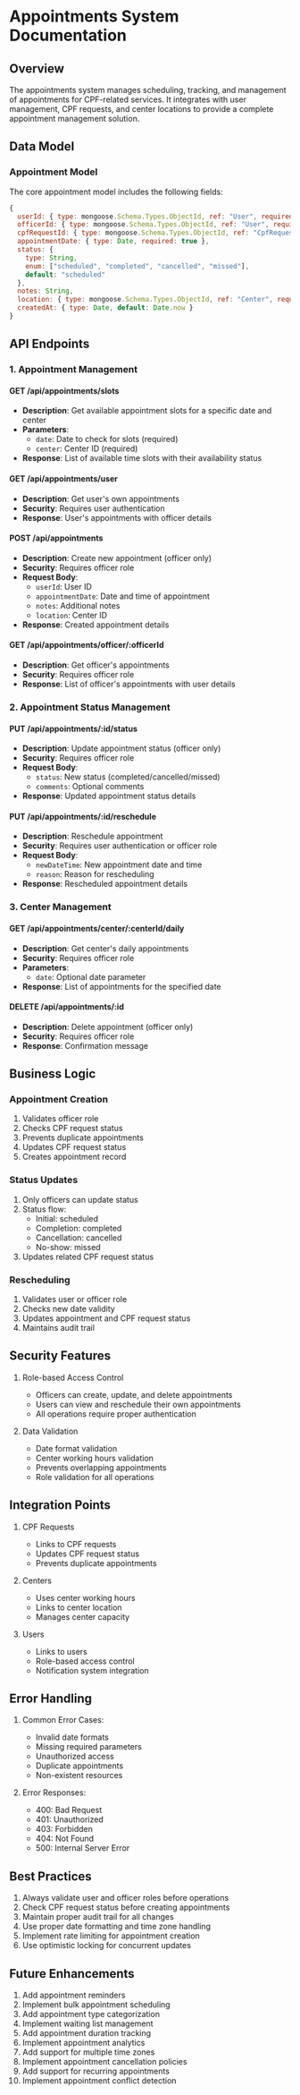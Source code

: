# Appointments System Documentation

## Overview
The appointments system manages scheduling, tracking, and management of appointments for CPF-related services. It integrates with user management, CPF requests, and center locations to provide a complete appointment management solution.

## Data Model

### Appointment Model
The core appointment model includes the following fields:

```javascript
{
  userId: { type: mongoose.Schema.Types.ObjectId, ref: "User", required: true },
  officerId: { type: mongoose.Schema.Types.ObjectId, ref: "User", required: true },
  cpfRequestId: { type: mongoose.Schema.Types.ObjectId, ref: "CpfRequest", required: true },
  appointmentDate: { type: Date, required: true },
  status: {
    type: String,
    enum: ["scheduled", "completed", "cancelled", "missed"],
    default: "scheduled"
  },
  notes: String,
  location: { type: mongoose.Schema.Types.ObjectId, ref: "Center", required: true },
  createdAt: { type: Date, default: Date.now }
}
```

## API Endpoints

### 1. Appointment Management

#### GET /api/appointments/slots
- **Description**: Get available appointment slots for a specific date and center
- **Parameters**:
  - `date`: Date to check for slots (required)
  - `center`: Center ID (required)
- **Response**: List of available time slots with their availability status

#### GET /api/appointments/user
- **Description**: Get user's own appointments
- **Security**: Requires user authentication
- **Response**: User's appointments with officer details

#### POST /api/appointments
- **Description**: Create new appointment (officer only)
- **Security**: Requires officer role
- **Request Body**:
  - `userId`: User ID
  - `appointmentDate`: Date and time of appointment
  - `notes`: Additional notes
  - `location`: Center ID
- **Response**: Created appointment details

#### GET /api/appointments/officer/:officerId
- **Description**: Get officer's appointments
- **Security**: Requires officer role
- **Response**: List of officer's appointments with user details

### 2. Appointment Status Management

#### PUT /api/appointments/:id/status
- **Description**: Update appointment status (officer only)
- **Security**: Requires officer role
- **Request Body**:
  - `status`: New status (completed/cancelled/missed)
  - `comments`: Optional comments
- **Response**: Updated appointment status details

#### PUT /api/appointments/:id/reschedule
- **Description**: Reschedule appointment
- **Security**: Requires user authentication or officer role
- **Request Body**:
  - `newDateTime`: New appointment date and time
  - `reason`: Reason for rescheduling
- **Response**: Rescheduled appointment details

### 3. Center Management

#### GET /api/appointments/center/:centerId/daily
- **Description**: Get center's daily appointments
- **Security**: Requires officer role
- **Parameters**:
  - `date`: Optional date parameter
- **Response**: List of appointments for the specified date

#### DELETE /api/appointments/:id
- **Description**: Delete appointment (officer only)
- **Security**: Requires officer role
- **Response**: Confirmation message

## Business Logic

### Appointment Creation
1. Validates officer role
2. Checks CPF request status
3. Prevents duplicate appointments
4. Updates CPF request status
5. Creates appointment record

### Status Updates
1. Only officers can update status
2. Status flow:
   - Initial: scheduled
   - Completion: completed
   - Cancellation: cancelled
   - No-show: missed
3. Updates related CPF request status

### Rescheduling
1. Validates user or officer role
2. Checks new date validity
3. Updates appointment and CPF request status
4. Maintains audit trail

## Security Features

1. Role-based Access Control
   - Officers can create, update, and delete appointments
   - Users can view and reschedule their own appointments
   - All operations require proper authentication

2. Data Validation
   - Date format validation
   - Center working hours validation
   - Prevents overlapping appointments
   - Role validation for all operations

## Integration Points

1. CPF Requests
   - Links to CPF requests
   - Updates CPF request status
   - Prevents duplicate appointments

2. Centers
   - Uses center working hours
   - Links to center location
   - Manages center capacity

3. Users
   - Links to users
   - Role-based access control
   - Notification system integration

## Error Handling

1. Common Error Cases:
   - Invalid date formats
   - Missing required parameters
   - Unauthorized access
   - Duplicate appointments
   - Non-existent resources

2. Error Responses:
   - 400: Bad Request
   - 401: Unauthorized
   - 403: Forbidden
   - 404: Not Found
   - 500: Internal Server Error

## Best Practices

1. Always validate user and officer roles before operations
2. Check CPF request status before creating appointments
3. Maintain proper audit trail for all changes
4. Use proper date formatting and time zone handling
5. Implement rate limiting for appointment creation
6. Use optimistic locking for concurrent updates

## Future Enhancements

1. Add appointment reminders
2. Implement bulk appointment scheduling
3. Add appointment type categorization
4. Implement waiting list management
5. Add appointment duration tracking
6. Implement appointment analytics
7. Add support for multiple time zones
8. Implement appointment cancellation policies
9. Add support for recurring appointments
10. Implement appointment conflict detection
